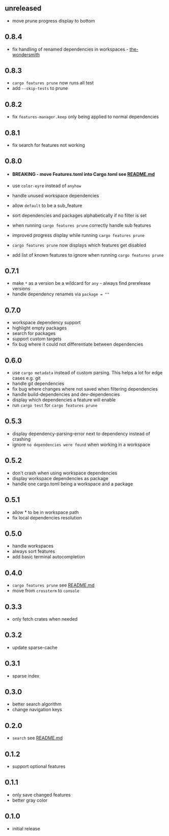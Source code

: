 ## unreleased

* move prune progress display to bottom

## 0.8.4

* fix handling of renamed dependencies in workspaces - [the-wondersmith](https://github.com/ToBinio/cargo-features-manager/pull/39)

## 0.8.3

* `cargo features prune` now runs all test
* add `--skip-tests` to prune

## 0.8.2

* fix `features-manager.keep` only being applied to normal dependencies

## 0.8.1

* fix search for features not working

## 0.8.0

* #### BREAKING - move Features.toml into Cargo.toml see [README.md](README.md#prune)

* use `color-eyre` instead of `anyhow`
* handle unused workspace dependencies
* allow `default` to be a sub_feature
* sort dependencies and packages alphabetically if no filter is set
* when running `cargo features prune` correctly handle sub features
* improved progress display while running `cargo features prune`
* `cargo features prune` now displays which features get disabled
* add list of known features to ignore when running `cargo features prune`

## 0.7.1

* make `*` as a version be a wildcard for `any` - always find prerelease versions
* handle dependency renames via `package = ""`

## 0.7.0

* workspace dependency support
* highlight empty packages
* search for packages
* support custom targets
* fix bug where it could not differentiate between dependencies

## 0.6.0

* use `cargo metadata` instead of custom parsing. This helps a lot for edge cases e.g. git
* handle git dependencies
* fix bug where changes where not saved when filtering dependencies
* handle build-dependencies and dev-dependencies
* display which dependencies a feature will enable
* run `cargo test` for `cargo features prune`

## 0.5.3

* display dependency-parsing-error next to dependency instead of crashing
* ignore `no dependencies were found` when working in a workspace

## 0.5.2

* don't crash when using workspace dependencies
* display workspace dependencies as package
* handle one cargo.toml being a workspace and a package

## 0.5.1

* allow * to be in workspace path
* fix local dependencies resolution

## 0.5.0

* handle workspaces
* always sort features
* add basic terminal autocompletion

## 0.4.0

* `cargo features prune` see [README.md](README.md#prune)
* move from `crossterm` to `console`

## 0.3.3

* only fetch crates when needed

## 0.3.2

* update sparse-cache

## 0.3.1

* sparse index

## 0.3.0

* better search algorithm
* change navigation keys

## 0.2.0

* `search` see [README.md](README.md#search-mode)

## 0.1.2

* support optional features

## 0.1.1

* only save changed features
* better gray color

## 0.1.0

* initial release